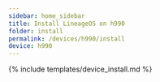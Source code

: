 ```yaml
---
sidebar: home_sidebar
title: Install LineageOS on h990
folder: install
permalink: /devices/h990/install
device: h990
---
```

{% include templates/device_install.md %}
